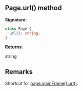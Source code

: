 ## Page.url() method

**Signature:**

```typescript
class Page {
  url(): string;
}
```

**Returns:**

string

## Remarks

Shortcut for [page.mainFrame().url()](./puppeteer.frame.url.md).
